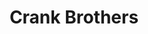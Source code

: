 ---
title: Crank Brothers
description: ~
image: ~
remote-image: ~
purposes: [cycle]
types: [mtb, bicycle-component, pedals, wheel, stem, bicycle-tool]
countries: []
website: "http://www.crankbrothers.com"
shop: "http://www.crankbrothers.com"
store-finder: ~
about: "http://www.crankbrothers.com/about/"
wiki: ~
---